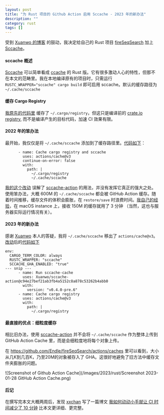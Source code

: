 ```yaml
---
layout: post
title: "为 Rust 项目的 Github Action 启用 Sccache - 2023 年的新办法"
description: ""
category: rust
tags: []
---
```


受到 [Xuanwo 的博客][xuanwo] 的鼓动，我决定给自己的 Rust 项目 
[fireSeqSearch](https://github.com/Endle/fireSeqSearch) 加上 [Sccache][]。


#### sccache 概述    

[Sccache][] 可以简单看成 [ccache][] 的 Rust 
版。它有很多激动人心的特性，但那不在本文的范畴里。我在本地编译原有的项目时，只需运行 
`RUSTC_WRAPPER="sccache" cargo build` 即可启用 sccache。默认的缓存路径为 
`~/.cache/sccache`



#### 缓存 Cargo Registry   
[我原先的代码里](https://github.com/Endle/fireSeqSearch/blob/6e760731e1f91df5f647f0bd551aceb5d83bfcbb/.github/workflows/rust.yml#L35) 缓存了 `~/.cargo/registry`，但这只是编译前的 [crate.io registry](https://doc.rust-lang.org/cargo/reference/registries.html), 而不是编译产生的目标代码，加速 CI 效果有限。


#### 2022 年的笨办法  
最开始，我仅仅是将 `~/.cache/sccache` 
添加到了缓存路径里。[代码如下](https://github.com/Endle/fireSeqSearch/blob/0e26622b8d794a2dbc83afaeb6fca1fa48cb7d01/.github/workflows/rust.yml)：  

```
      - name: Cache cargo registry and sccache
        uses: actions/cache@v3
        continue-on-error: false
        with:
          path: |
            ~/.cargo/registry
            ~/.cache/sccache
```


[我的这个改动](https://github.com/Endle/fireSeqSearch/commit/0e26622b8d794a2dbc83afaeb6fca1fa48cb7d01)
误解了 [sccache-action](https://github.com/mozilla/sccache-action) 
的用法，并没有发挥它真正的强大之处。使用笨办法，大概 600M 的 `~/.cache/sccache` 都会被 GitHub Action 
缓存。随着时间推移，缓存文件的体积会膨胀，在 `restore/save` 
时浪费时间。[我自己的经验](https://gist.github.com/Endle/efe07ca76b6e148c4682e101ff9a6731)，在 macOS instance 
上，接收 150M 的缓存就用了 3 分钟 （当然，这也与服务器实际运行情况有关）。  


#### 2023 年的新办法  
感谢 [Xuanwo](https://xuanwo.io/) 本人的答疑，我将 `~/.cache/sccache` 移出了 
`actions/cache@v3`。[改动](https://github.com/Endle/fireSeqSearch/commit/969950f7fdb794eab1b57880d0334b5285bb404f)后的[代码如下](https://github.com/Endle/fireSeqSearch/blob/969950f7fdb794eab1b57880d0334b5285bb404f/.github/workflows/rust.yml)

```
env:
  CARGO_TERM_COLOR: always
  RUSTC_WRAPPER: "sccache"
  SCCACHE_GHA_ENABLED: "true"
--- snip ---
      - name: Run sccache-cache
        uses: Xuanwo/sccache-action@c94e27bef21ab3fb4a5152c8a878c53262b4abb0
        with:
          version: "v0.4.0-pre.6"
      - name: Cache cargo registry
        uses: actions/cache@v3
        with:
          path: |
            ~/.cargo/registry
```

#### 最直接的优点：细粒度缓存  
相比旧办法，使用 [sccache-action](https://github.com/mozilla/sccache-action) 
并不会将 `~/.cache/sccache` 作为整体上传到 GitHub Action Cache 里，而是会细粒度地将每个对象上传。


在 
<https://github.com/Endle/fireSeqSearch/actions/caches> 里可以看到，大小从几K到几百K，乃至20M的对象被存入了 GHA。这很好地避免了旧方法中缓存文件夹膨胀的问题。

![Screenshot of Github Action Cache](/images/2023/rust/Screenshot 2023-01-28 GitHub Action Cache.png)


#### 后记  
在撰写完本文大概两周后，发现 [xxchan][] 写了一篇博文 [我如何动动小手就让 CI 时间减少了 10 分钟](https://xxchan.me/cs/2023/02/11/optimize-rust-comptime.html) 比本文更详细、更完整。  


[Sccache]: https://github.com/mozilla/sccache  
[ccache]: https://ccache.dev/
[xuanwo]: https://xuanwo.io/reports/2023-04/   
[xxchan]: https://xxchan.me/about/  
